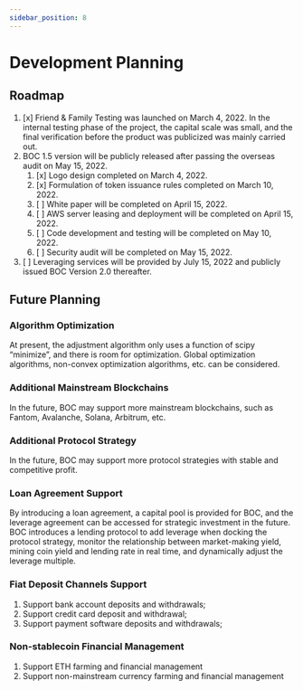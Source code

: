 ```yaml
---
sidebar_position: 8
---
```

# Development Planning

## Roadmap

1. [x] Friend & Family Testing was launched on March 4, 2022. In the internal testing phase of the project, the capital scale was small, and the final verification before the product was publicized was mainly carried out.
2. BOC 1.5 version will be publicly released after passing the overseas audit on May 15, 2022.
    1. [x] Logo design completed on March 4, 2022.
    2. [x] Formulation of token issuance rules completed on March 10, 2022.
    3. [ ] White paper will be completed on April 15, 2022.
    4. [ ] AWS server leasing and deployment will be completed on April 15, 2022.
    5. [ ] Code development and testing will be completed on May 10, 2022.
    6. [ ] Security audit will be completed on May 15, 2022.
3. [ ] Leveraging services will be provided by July 15, 2022 and publicly issued BOC Version 2.0 thereafter.

## Future Planning

### Algorithm Optimization

At present, the adjustment algorithm only uses a function of scipy “minimize”, and there is room for optimization. Global optimization algorithms, non-convex optimization algorithms, etc. can be considered.

### Additional Mainstream Blockchains

In the future, BOC may support more mainstream blockchains, such as Fantom, Avalanche, Solana, Arbitrum, etc.

### Additional Protocol Strategy

In the future, BOC may support more protocol strategies with stable and competitive profit.

### Loan Agreement Support

By introducing a loan agreement, a capital pool is provided for BOC, and the leverage agreement can be accessed for strategic investment in the future.
BOC introduces a lending protocol to add leverage when docking the protocol strategy, monitor the relationship between market-making yield, mining coin yield and lending rate in real time, and dynamically adjust the leverage multiple.

### Fiat Deposit Channels Support

1. Support bank account deposits and withdrawals;
2. Support credit card deposit and withdrawal;
3. Support payment software deposits and withdrawals;

### Non-stablecoin Financial Management

1. Support ETH farming and financial management
2. Support non-mainstream currency farming and financial management

